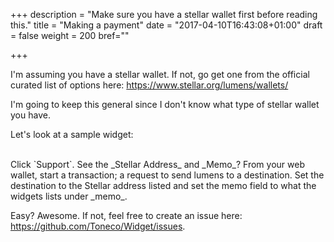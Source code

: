 +++
description = "Make sure you have a stellar wallet first before reading this."
title = "Making a payment"
date = "2017-04-10T16:43:08+01:00"
draft = false
weight = 200
bref=""

+++

I'm assuming you have a stellar wallet. If not, go get one from the official curated list of options here: https://www.stellar.org/lumens/wallets/

I'm going to keep this general since I don't know what type of stellar wallet you have.

Let's look at a sample widget:

<div id="dawg"></div>

<br />
Click `Support`. See the _Stellar Address_ and _Memo_? From your web wallet, start a transaction; a request to send lumens to a destination.
Set the destination to the Stellar address listed and set the memo field to what the widgets lists under _memo_.

Easy? Awesome. If not, feel free to create an issue here: https://github.com/Toneco/Widget/issues.

<br />
<br />
<br />
<br />
<br />
<br />
